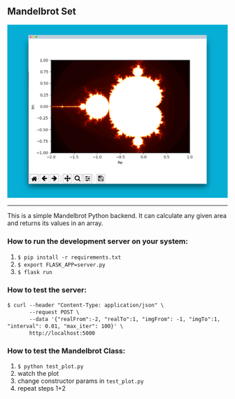 ## Mandelbrot Set

![screenshot](./screenshot.png)

---

This is a simple Mandelbrot Python backend. It can calculate any given area and returns its values
in an array.

### How to run the development server on your system: 

1. `$ pip install -r requirements.txt`
2. `$ export FLASK_APP=server.py`
3. `$ flask run`

### How to test the server:

```
$ curl --header "Content-Type: application/json" \
       --request POST \
       --data '{"realFrom":-2, "realTo":1, "imgFrom": -1, "imgTo":1, "interval": 0.01, "max_iter": 100}' \
       http://localhost:5000
```

### How to test the Mandelbrot Class:

1. `$ python test_plot.py`
2. watch the plot
3. change constructor params in `test_plot.py`
4. repeat steps 1+2